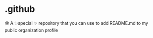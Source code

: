 # .github
🕸️ A ✨special ✨ repository that you can use to add README.md to my public organization profile
